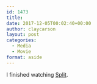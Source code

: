 ```yaml
---
id: 1473
title: 
date: 2017-12-05T00:02:40+00:00
author: claycarson
layout: post
categories: 
  - Media
  - Movie
format: aside
---
```

I finished watching [Split](https://trailers.apple.com/trailers/universal/split/).